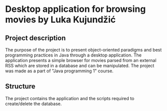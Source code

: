 # Desktop application for browsing movies by Luka Kujundžić
## Project description
The purpose of the project is to present object-oriented paradigms and best programming practices in Java through a desktop application.
The application presents a simple browser for movies parsed from an external RSS which are stored in a database and can be manipulated.
The project was made as a part of "Java programming 1" course.

## Structure
The project contains the application and the scripts required to create/delete the database.
